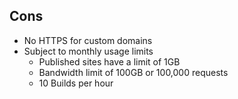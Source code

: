 ## Cons

- No HTTPS for custom domains  <!-- .element: class="fragment" data-fragment-index="1" -->
- Subject to monthly usage limits <!-- .element: class="fragment" data-fragment-index="2" -->
  - Published sites have a limit of 1GB <!-- .element: class="fragment" data-fragment-index="3" -->
  - Bandwidth limit of 100GB or 100,000 requests <!-- .element: class="fragment" data-fragment-index="4" -->
  - 10 Builds per hour <!-- .element: class="fragment" data-fragment-index="5" -->
